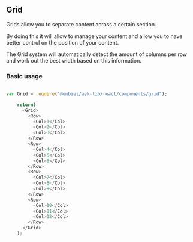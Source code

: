 ## Grid

Grids allow you to separate content across a certain section.

By doing this it will allow to manage your content and allow you to have better control on the position of your content.

The Grid system will automatically detect the amount of columns per row and work out the best width based on this information.

### Basic usage

``` javascript

var Grid = require("@ombiel/aek-lib/react/components/grid");

    return(
      <Grid>
        <Row>
          <Col>1</Col>
          <Col>2</Col>
          <Col>3</Col>
        </Row>
        <Row>
          <Col>4</Col>
          <Col>5</Col>
          <Col>6</Col>
        </Row>
        <Row>
          <Col>7</Col>
          <Col>8</Col>
          <Col>9</Col>
        </Row>
        <Row>
          <Col>10</Col>
          <Col>11</Col>
          <Col>12</Col>
        </Row>
      </Grid>
    );

```

<script type="text/aek-example" data-contained>

  var {Grid,Row,Col} = require("@ombiel/aek-lib/react/components/grid");

  return(
    <Grid>
      <Row>
        <Col>1</Col>
        <Col>2</Col>
        <Col>3</Col>
        <Col>1</Col>
        <Col>2</Col>
        <Col>3</Col>
      </Row>
      <Row>
        <Col>4</Col>
        <Col>5</Col>
        <Col>6</Col>
      </Row>
      <Row>
        <Col>7</Col>
        <Col>8</Col>
        <Col>9</Col>
      </Row>
      <Row>
        <Col>10</Col>
        <Col>11</Col>
        <Col>12</Col>
      </Row>
    </Grid>
  );

</script>
